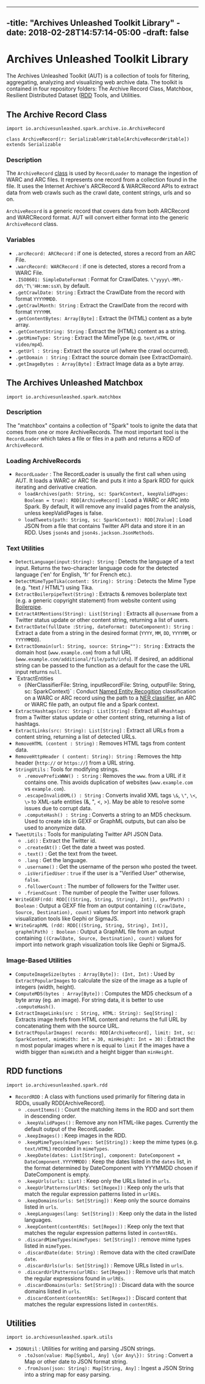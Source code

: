 ----
-title: "Archives Unleashed Toolkit Library"
-date: 2018-02-28T14:57:14-05:00
-draft: false
----

# Archives Unleashed Toolkit Library

The Archives Unleashed Toolkit (AUT) is a collection of tools for filtering, aggregating, analyzing and
visualizing web archive data. The toolkit is contained in four repository folders: The Archive Record Class, Matchbox, Resilient Distributed Dataset ([RDD](https://spark.apache.org/docs/latest/rdd-programming-guide.html) Tools, and Utilities.

## The Archive Record Class

`import io.archivesunleashed.spark.archive.io.ArchiveRecord`

`class ArchiveRecord(r: SerializableWritable[ArchiveRecordWritable]) extends Serializable`

### Description

The `ArchiveRecord` [class](https://docs.scala-lang.org/tour/classes.html) is used by `RecordLoader` to manage the ingestion of WARC and ARC files.  It represents one record from a collection found in the file. It uses the Internet Archive's ARCRecord & WARCRecord APIs to extract data from web crawls such as the crawl date, content strings, urls and so on.

`ArchiveRecord` is a generic record that covers data from both ARCRecord and WARCRecord format. AUT will convert either format into the generic `ArchiveRecord` class.

### Variables

- `.arcRecord: ARCRecord` : if one is detected, stores a record from an ARC File.
- `.warcRecord: WARCRecord` : if one is detected, stores a record from a WARC File.
- `.ISO8601: SimpleDateFormat` : Format for CrawlDates. `\"yyyy\-MM\-dd\'T\'HH:mm:ssX\` by default.
- `.getCrawlDate: String` : Extract the CrawlDate from the record with format `YYYYMMDD`.
- `.getCrawlMonth: String` : Extract the CrawlDate from the record with format `YYYYMM`.
- `.getContentBytes: Array[Byte]` : Extract the (HTML) content as a byte array.
- `.getContentString: String` : Extract the (HTML) content as a string.
- `.getMimeType: String` : Extract the MimeType (e.g. `text/HTML` or `video/mp4`).
- `.getUrl : String` : Extract the source url (where the crawl occurred).
- `.getDomain : String` : Extract the source domain (see ExtractDomain).
- `.getImageBytes : Array[Byte]` : Extract Image data as a byte array.

## The Archives Unleashed Matchbox

`import io.archivesunleashed.spark.matchbox`

### Description

The "matchbox" contains a collection of "Spark" tools to ignite the data that comes from
one or more ArchiveRecords.  The most important tool is the `RecordLoader` which takes a
file or files in a path and returns a RDD of `ArchiveRecord`.

### Loading ArchiveRecords

- `RecordLoader` : The RecordLoader is usually the first call when using AUT. It loads a WARC or ARC file and puts it into a Spark RDD for quick iterating and derivative creation.
    * `loadArchives(path: String, sc: SparkContext, keepValidPages: Boolean = true): RDD[ArchiveRecord]` : Load a WARC or ARC into Spark. By default, it will remove any invalid pages from the analysis, unless keepValidPages is false.
    * `loadTweets(path: String, sc: SparkContext): RDD[JValue]` : Load JSON from a file that contains Twitter API data and store it in an RDD.  Uses `json4s` and `json4s.jackson.JsonMethods`.

### Text Utilities

- `DetectLanguage(input:String): String` : Detects the language of a text input. Returns the two-character language code for the detected language ('en' for English, 'fr' for French etc.).
- `DetectMimeTypeTika(content: String): String` : Detects the Mime Type (e.g. "text / HTML") using Tika.
- `ExtractBoilerpipeText(String)` : Extracts & removes boilerplate text (e.g. a generic copyright statement)
from website content using [Boilerpipe](https://boilerpipe-web.appspot.com/).
- `ExtractAtMentions(String): List[String]` : Extracts all `@username` from a Twitter status update or other content string, returning a list of users.
- `ExtractDate(fullDate :String, dateFormat: DateComponent): String` : Extract a date from a string in the desired format (`YYYY`, `MM`, `DD`, `YYYYMM`, or `YYYYMMDD`).
- `ExtractDomain(url: String, source: String=""): String` : Extracts the domain host (`www.example.com`)
from a full URL (`www.example.com/additional/file/path/info`).  If desired, an additional string
can be passed to the function as a default for the case the URL input returns `null`.
- `ExtractEntities
    * (iNerClassifierFile: String, inputRecordFile: String, outputFile: String, sc: SparkContext)` : Conduct [Named Entity Recogition](https://nlp.stanford.edu/software/CRF-NER.html) classification on a WARC or ARC record using the path to a [NER classifier](https://stanfordnlp.github.io/CoreNLP/), an ARC or WARC file path, an output file and a Spark context.  
- `ExtractHashtags(src: String): List[String]` : Extract all `#hashtags` from a Twitter status update or other content string, returning a list of hashtags.
- `ExtractLinks(src: String): List[String]` : Extract all URLs from a content string, returning a list of detected URLs.
- `RemoveHTML (content : String)` : Removes HTML tags from content data.
- `RemoveHttpHeader ( content: String): String` : Removes the http header (`http://` or `https://`) from a URL string.
- `StringUtils` : Tools for modifying strings.
    * `.removePrefixWWW() : String` : Removes the `www`. from a URL if it contains one.  This avoids duplication of websites (`www.example.com` vs `example.com`).
    * `.escapeInvalidXML() : String` : Converts invalid XML tags `\&`, `\"`, `\<`, `\>` to XML-safe entities (&amp;, &quot;, &lt;, &gt;). May be able to resolve some issues due to corrupt data.
    * `.computeHash() : String` : Converts a string to an MD5 checksum.  Used to create ids in GEXF or GraphML outputs, but can also be used to anonymize data.
- `TweetUtils` : Tools for manipulating Twitter API JSON Data.
    * `.id()` : Extract the Twitter id.
    * `.createdAt()` : Get the date a tweet was posted.
    * `.text()` : Get the text from the tweet.
    * `.lang` : Get the language.
    * `.username()` : Get the username of the person who posted the tweet.
    * `.isVerifiedUser` : `true` if the user is a "Verified User" otherwise, `false`.
    * `.followerCount` : The number of followers for the Twitter user.
    * `.friendCount` : The number of people the Twitter user follows.
- `WriteGEXF(rdd: RDD[((String, String, String), Int)], gexfPath) : Boolean` : Output a GEXF file from an output containing `((CrawlDate, Source, Destination), count)` values for import into network graph visualization tools like Gephi or SigmaJS.
- `WriteGraphML (rdd: RDD[((String, String, String), Int)], graphmlPath) : Boolean` : Output a  GraphML file from an output containing `((CrawlDate, Source, Destination), count)` values for import into network graph visualization tools like Gephi or SigmaJS.

### Image-Based Utilities

- `ComputeImageSize(bytes : Array[Byte]): (Int, Int)` : Used by `ExtractPopularImages` to calculate the size of the image as a tuple of integers (width, height).
- `ComputeMD5(bytes : Array[Byte])` : Computes the MD5 checksum of a byte array (eg. an image).  For string data, it is better to use `.computeHash()`.
- `ExtractImageLinks(src : String, HTML: String): Seq[String]` : Extracts image hrefs from HTML content and returns the full URL by concatenating them with the source URL.
- `ExtractPopularImages( records: RDD[ArchiveRecord], limit: Int, sc: SparkContent, minWidth: Int = 30, minHeight: Int = 30)` : Extract the n most popular images where n is equal to `limit` if the images have a width bigger than `minWidth` and a height bigger than `minHeight`.

## RDD functions

`import io.archivesunleashed.spark.rdd`

- `RecordRDD` : A class with functions used primarily for filtering data in RDDs, usually RDD[ArchiveRecord].
    * `.countItems()` : Count the matching items in the RDD and sort them in descending order.
    * `.keepValidPages()` : Remove any non HTML-like pages.  Currently the default output of the RecordLoader.
    * `.keepImages()` : Keep images in the RDD.
    * `.keepMimeTypes(mimeTypes: Set[String])` : keep the mime types (e.g. `text/HTML`) recorded in `mimeTypes`.
    * `.keepDate(dates: List[String], component: DateComponent = DateComponent.YYYYMMDD)` : Keep the dates listed in the `dates` list, in the format determined by DateComponent with YYYMMDD chosen if DateComponent is empty.
    * `.keepUrls(urls: List)` : Keep only the URLs listed in `urls`.
    * `.keepUrlPatterns(urlREs: Set[Regex])` : Keep only the urls that match the regular expression patterns listed in `urlREs`.
    * `.keepDomains(urls: Set[String])` : Keep only the source domains listed in `urls`.
    * `.keepLanguages(lang: Set[String])` : Keep only the data in the listed languages.
    * `.keepContent(contentREs: Set[Regex])` : Keep only the text that matches the regular expression patterns listed in `contentREs`.
    * `.discardMimeTypes(mimeTypes: Set[String])` : remove mime types listed in `mimeTypes`.
    * `.discardDate(date: String)` : Remove data with the cited crawlDate `date`.
    * `.discardUrls(urls: Set[String])` : Remove URLs listed in `urls`.
    * `.discardUrlPatterns(urlREs: Set[Regex])` : Remove urls that match the regular expressions found in `urlREs`.
    * `.discardDomains(urls: Set[String])` : Discard data with the source domains listed in `urls`.
    * `.discardContent(contentREs: Set[Regex])` : Discard content that matches the regular expressions listed in `contentREs`.

## Utilities

`import io.archivesunleashed.spark.utils`

- `JSONUtil` : Utilities for writing and parsing JSON strings.
    * `.toJson(value: Map[Symbol, Any] \{or Any\}): String` : Convert a Map or other date to JSON format string.
    * `.fromJson(json: String): Map[String, Any]` : Ingest a JSON String into a string map for easy parsing.
